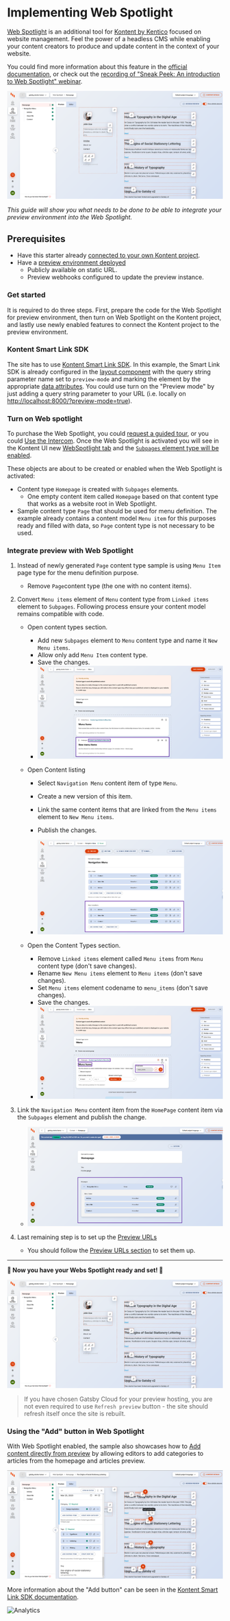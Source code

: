 # Implementing Web Spotlight

[Web Spotlight](https://webspotlight.kontent.ai/) is an additional tool for [Kontent by Kentico](https://kontent.ai) focused on website management. Feel the power of a headless CMS while enabling your content creators to produce and update content in the context of your website.

You could find more information about this feature in the [official documentation](https://docs.kontent.ai/tutorials/set-up-kontent/set-up-your-project/web-spotlight), or check out the [recording of "Sneak Peek: An introduction to Web Spotlight" webinar](https://kontent.ai/webinars/on-demand/introduction-web-spotlight).


![Web Spotlight preview](./web-spotlight.png)

_This guide will show you what needs to be done to be able to integrate your preview environment into the Web Spotlight._

## Prerequisites

* Have this starter already [connected to your own Kontent project](../README.md#Getting-Started).
* Have a [preview environment deployed](../README.md#Preview-Deploy)
  * Publicly available on static URL.
  * Preview webhooks configured to update the preview instance.

### Get started

It is required to do three steps. First, prepare the code for the Web Spotlight for preview environment, then turn on Web Spotlight on the Kontent project, and lastly use newly enabled features to connect the Kontent project to the preview environment.


### Kontent Smart Link SDK

The site has to use [Kontent Smart Link SDK](https://github.com/Kentico/kontent-smart-link#readme). In this example, the Smart Link SDK is already configured in the [layout component](../src/components/Layout/index.jsx) with the query string parameter name set to `preview-mode` and marking the element by the appropriate [data attributes](https://github.com/Kentico/kontent-smart-link/blob/master/README.md#data-attributes). You could use turn on the "Preview mode" by just adding a query string parameter to your URL (i.e. locally on <http://localhost:8000/?preview-mode=true>).


### Turn on Web spotlight

To purchase the Web Spotlight, you could [request a guided tour](https://webspotlight.kontent.ai/#form), or you could [Use the Intercom](https://docs.kontent.ai/tutorials/set-up-kontent/set-up-your-project/web-spotlight#a-boost-your-web-with-web-spotlight). Once the Web Spotlight is activated you will see in the Kontent UI new [WebSpotlight tab](https://docs.kontent.ai/tutorials/set-up-kontent/set-up-your-project/web-spotlight#a-what-web-spotlight-looks-like) and the [`Subpages` element type will be enabled](https://docs.kontent.ai/tutorials/set-up-kontent/set-up-your-project/web-spotlight#a-how-web-spotlight-works).

These objects are about to be created or enabled when the Web Spotlight is activated:


* Content type `Homepage` is created with `Subpages` elements.
  * One empty content item called `Homepage` based on that content type that works as a website root in Web Spotlight.
* Sample content type `Page` that should be used for menu definition. The example already contains a content model `Menu item` for this purposes ready and filled with data, so `Page` content type is not necessary to be used.

### Integrate preview with Web Spotlight

1. Instead of newly generated `Page` content type sample is using `Menu Item` page type for the menu definition purpose.

    * Remove `Page`content type (the one with no content items).
1. Convert `Menu items` element of `Menu` content type from `Linked items` element to `Subpages`. Following process ensure your content model remains compatible with code.
    * Open content types section.
        * Add new `Subpages` element to `Menu` content type and name it `New Menu items`.
        * Allow only add `Menu Item` content type.
        * Save the changes.
        * ![Add new Subpages element](./new-menu-items.png)
    * Open Content listing
        * Select `Navigation Menu` content item of type `Menu`.
        * Create a new version of this item.

        * Link the same content items that are linked from the `Menu items` element to `New Menu items`.

        * Publish the changes.
        * ![Fill new Subpages element](./new-menu-items-content.png)
    * Open the Content Types section.

        * Remove `Linked items` element called `Menu items` from `Menu` content type (don't save changes).
        * Rename `New Menu items` element to `Menu items` (don't save changes).
        * Set `Menu items` element codename to `menu_items` (don't save changes).
        * Save the changes.
        * ![Remove old Subpages element](./new-menu-items-finalize.png)
1. Link the `Navigation Menu` content item from the `HomePage` content item via the `Subpages` element and publish the change.

    * ![Add Navigation to Homepage](./homepage-navigation-link.png)
1. Last remaining step is to set up the [Preview URLs](https://docs.kontent.ai/tutorials/develop-apps/build-strong-foundation/set-up-preview#a-set-up-content-preview-in-your-project)
    * You should follow the [Preview URLs section](../README.md#Preview-URLs) to set them up.


----

**🚀 Now you have your Webs Spotlight ready and set! 🚀**

![Web Spotlight preview](./web-spotlight.png)

> If you have chosen Gatsby Cloud for your preview hosting, you are not even required to use `Refresh preview` button - the site should refresh itself once the site is rebuilt.

### Using the "Add" button in Web Spotlight

With Web Spotlight enabled, the sample also showcases how to [Add content directly from preview](https://docs.kontent.ai/tutorials/write-and-collaborate/create-content/manage-your-website#a-add-content-directly-from-preview) by allowing editors to add categories to articles from the homepage and articles preview. 

![Web Spotlight Add button preview](./web-spotlight-add-button.png)

More information about the "Add button" can be seen in the [Kontent Smart Link SDK documentation](https://github.com/Kentico/kontent-smart-link#add-button).

![Analytics](https://kentico-ga-beacon.azurewebsites.net/api/UA-69014260-4/Kentico/gatsby-starter-kontent-lumen/docs/WEB-SPOTLIGHT?pixel)
